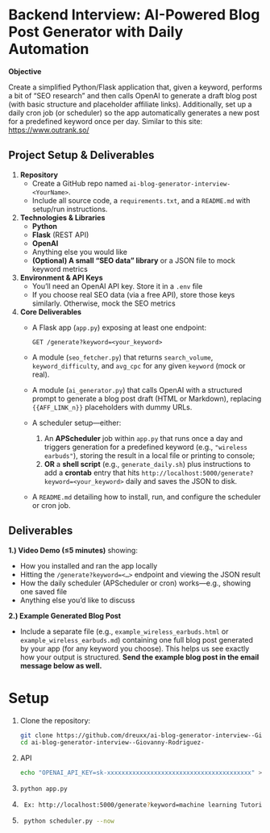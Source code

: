 # Backend Interview: AI-Powered Blog Post Generator with Daily Automation

**Objective**

Create a simplified Python/Flask application that, given a keyword, performs a bit of “SEO research” and then calls OpenAI to generate a draft blog post (with basic structure and placeholder affiliate links). 
Additionally, set up a daily cron job (or scheduler) so the app automatically generates a new post for a predefined keyword once per day.
Similar to this site: https://www.outrank.so/

## Project Setup & Deliverables

1. **Repository**
    - Create a GitHub repo named `ai-blog-generator-interview-<YourName>`.
    - Include all source code, a `requirements.txt`, and a `README.md` with setup/run instructions.
2. **Technologies & Libraries**
    - **Python**
    - **Flask** (REST API)
    - **OpenAI**
    - Anything else you would like
    - **(Optional) A small “SEO data” library** or a JSON file to mock keyword metrics
3. **Environment & API Keys**
    - You’ll need an OpenAI API key. Store it in a `.env` file
    - If you choose real SEO data (via a free API), store those keys similarly. Otherwise, mock the SEO metrics
4. **Core Deliverables**
    - A Flask app (`app.py`) exposing at least one endpoint:
        
        ```
        GET /generate?keyword=<your_keyword>
        
        ```
        
    - A module (`seo_fetcher.py`) that returns `search_volume`, `keyword_difficulty`, and `avg_cpc` for any given `keyword` (mock or real).
    - A module (`ai_generator.py`) that calls OpenAI with a structured prompt to generate a blog post draft (HTML or Markdown), replacing `{{AFF_LINK_n}}` placeholders with dummy URLs.
    - A scheduler setup—either:
        1. An **APScheduler** job within `app.py` that runs once a day and triggers generation for a predefined keyword (e.g., `"wireless earbuds"`), storing the result in a local file or printing to console;
        2. **OR** a **shell script** (e.g., `generate_daily.sh`) plus instructions to add a **crontab** entry that hits `http://localhost:5000/generate?keyword=<your_keyword>` daily and saves the JSON to disk.
    - A `README.md` detailing how to install, run, and configure the scheduler or cron job.

## Deliverables

**1.) Video Demo (≤5 minutes)** showing:

- How you installed and ran the app locally
- Hitting the `/generate?keyword=<…>` endpoint and viewing the JSON result
- How the daily scheduler (APScheduler or cron) works—e.g., showing one saved file
- Anything else you’d like to discuss

**2.) Example Generated Blog Post**

- Include a separate file (e.g., `example_wireless_earbuds.html` or `example_wireless_earbuds.md`) containing one full blog post generated by your app (for any keyword you choose). This helps us see exactly how your output is structured. **Send the example blog post in the email message below as well.**

# Setup
1. Clone the repository:
   ```bash
   git clone https://github.com/dreuxx/ai-blog-generator-interview--Giovanny-Rodriguez-.git
   cd ai-blog-generator-interview--Giovanny-Rodriguez-
   ```
2. API
   ```bash
   echo "OPENAI_API_KEY=sk-xxxxxxxxxxxxxxxxxxxxxxxxxxxxxxxxxxxxxxxx" > .env
   ```
3. ```bash
   python app.py
   ```
4. ```bash
    Ex: http://localhost:5000/generate?keyword=machine learning Tutorial
   ```
5. ```bash
    python scheduler.py --now
   ```
